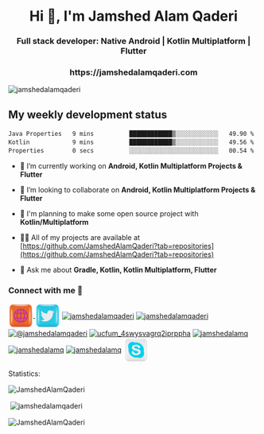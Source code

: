 <h1 align="center">Hi 👋, I'm Jamshed Alam Qaderi</h1>
<h3 align="center">Full stack developer: Native Android | Kotlin Multiplatform | Flutter</h3>
<h3 align="center">https://jamshedalamqaderi.com</h3>

<p align="left"> <img src="https://komarev.com/ghpvc/?username=jamshedalamqaderi&label=Profile%20views&color=0e75b6&style=flat" alt="jamshedalamqaderi" /> </p>

## My weekly development status
<!--START_SECTION:waka-->

```txt
Java Properties   9 mins          ████████████▒░░░░░░░░░░░░   49.90 %
Kotlin            9 mins          ████████████▒░░░░░░░░░░░░   49.56 %
Properties        0 secs          ░░░░░░░░░░░░░░░░░░░░░░░░░   00.54 %
```

<!--END_SECTION:waka-->

- 🔭 I’m currently working on **Android, Kotlin Multiplatform Projects & Flutter**

- 👯 I’m looking to collaborate on **Android, Kotlin Multiplatform Projects & Flutter**

- 🤝 I'm planning to make some open source project with **Kotlin/Multiplatform**

- 👨‍💻 All of my projects are available at [https://github.com/JamshedAlamQaderi?tab=repositories](https://github.com/JamshedAlamQaderi?tab=repositories)

- 💬 Ask me about **Gradle, Kotlin, Kotlin Multiplatform, Flutter**

<h3 align="left">Connect with me 🛜</h3>
<p align="left">
<a href="https://jamshedalamqaderi.com" target="blank"><img align="center" src="./icons/web.png" alt="website" height="50" width="50" />
</a>
<a href="https://twitter.com/jamshedqaderi" target="blank"><img align="center" src="./icons/twitter.png" alt="jamshedqaderi" height="50" width="50" /></a>
<a href="https://linkedin.com/in/jamshedalamqaderi" target="blank"><img align="center" src="./icons/linkedin.png" alt="jamshedalamqaderi" height="50" width="50" /></a>
<a href="https://instagram.com/jamshedalamqaderi" target="blank"><img align="center" src="./icons/instagram.png" alt="jamshedalamqaderi" height="50" width="50" /></a>
<a href="https://medium.com/@jamshedalamqaderi" target="blank"><img align="center" src="./icons/medium.png" alt="@jamshedalamqaderi" height="50" width="50" /></a>
<a href="https://www.youtube.com/c/ucfum_4swysvagrq2iprppha" target="blank"><img align="center" src="https://raw.githubusercontent.com/rahuldkjain/github-profile-readme-generator/master/src/images/icons/Social/youtube.svg" alt="ucfum_4swysvagrq2iprppha" height="50" width="50" /></a>
<a href="https://discord.gg/jamshedalamq" target="blank"><img align="center" src="./icons/discord.png" alt="jamshedalamq" height="50" width="50" /></a>
  <a href="mailto:jamshedalamqaderi@gmail.com" target="blank"><img align="center" src="./icons/gmail.png" alt="jamshedalamq" height="50" width="50" /></a>
  <a href="https://telegram.me/jamshedalamqaderi" target="blank"><img align="center" src="./icons/telegram.png" alt="jamshedalamq" height="50" width="50" /></a>
  <a href="https://join.skype.com/invite/s7In6PrmvOOz" target="blank"><img align="center" src="./icons/skype.png" alt="jamshedalamq" height="50" width="50" /></a>
</p>

<p> Statistics:</p>

<p><img align="center" src="https://github-readme-stats.vercel.app/api/top-langs?username=JamshedAlamQaderi&show_icons=true&locale=en&layout=compact" alt="JamshedAlamQaderi" /></p>

<p>&nbsp;<img align="center" src="https://github-readme-stats.vercel.app/api?username=JamshedAlamQaderi&show_icons=true&locale=en" alt="jamshedalamqaderi" /></p>
<p><img align="center" src="https://github-readme-streak-stats.herokuapp.com/?user=JamshedAlamQaderi&" alt="JamshedAlamQaderi" /></p>
